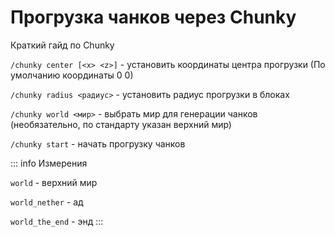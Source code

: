 # Прогрузка чанков через Chunky

Краткий гайд по Chunky

`/chunky center [<x> <z>]` - установить координаты центра прогрузки (По умолчанию координаты 0 0)

`/chunky radius <радиус>` - установить радиус прогрузки в блоках

`/chunky world <мир>` - выбрать мир для генерации чанков (необязательно, по стандарту указан верхний мир)

`/chunky start` - начать прогрузку чанков

::: info Измерения

`world` - верхний мир

`world_nether` - ад

`world_the_end` - энд
:::